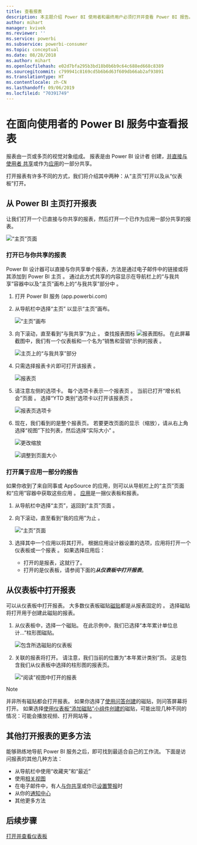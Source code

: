 ```yaml
---
title: 查看报表
description: 本主题介绍 Power BI 使用者和最终用户必须打开并查看 Power BI 报告。
author: mihart
manager: kvivek
ms.reviewer: ''
ms.service: powerbi
ms.subservice: powerbi-consumer
ms.topic: conceptual
ms.date: 08/28/2018
ms.author: mihart
ms.openlocfilehash: e02d7bfa295b3bd18b0b6b9c64c688ed668c8389
ms.sourcegitcommit: c799941c8169cd5b6b6d63f609db66ab2af93891
ms.translationtype: HT
ms.contentlocale: zh-CN
ms.lasthandoff: 09/06/2019
ms.locfileid: "70391749"
---
```

# <a name="view-a-report-in-the-power-bi-service-for-consumers"></a>在面向使用者的 Power BI 服务中查看报表 
报表由一页或多页的视觉对象组成。 报表是由 Power BI 设计者  创建，[并直接与使用者  共享](end-user-shared-with-me.md)或作为[应用](end-user-apps.md)的一部分共享。 

打开报表有许多不同的方式，我们将介绍其中两种：从“主页”打开以及从“仪表板”打开。 

<!-- add art-->


## <a name="open-a-report-from-power-bi-home"></a>从 Power BI 主页打开报表
让我们打开一个已直接与你共享的报表，然后打开一个已作为应用一部分共享的报表。

   ![“主页”页面](./media/end-user-report-open/power-bi-home-canvas.png)

### <a name="open-a-report-that-has-been-shared-with-you"></a>打开已与你共享的报表
Power BI 设计器可以直接与你共享单个报表，方法是通过电子邮件中的链接或将其添加到 Power BI 主页  。 通过此方式共享的内容显示在导航栏上的“与我共享”容器中以及“主页”画布上的“与我共享”部分中   。

1. 打开 Power BI 服务 (app.powerbi.com)

2. 从导航栏中选择“主页”  以显示“主页”画布。  

   ![“主页”画布](./media/end-user-report-open/power-bi-select-home-new.png)
   
3. 向下滚动，直至看到“与我共享”为止  。 查找报表图标 ![报表图标](./media/end-user-report-open/power-bi-report-icon.png)。 在此屏幕截图中，我们有一个仪表板和一个名为“销售和营销”示例的报表  。 
   
   ![主页上的“与我共享”部分](./media/end-user-report-open/power-bi-shared-new.png)

4. 只需选择报表卡片即可打开该报表  。

   ![报表页](./media/end-user-report-open/power-bi-open.png)

5. 请注意左侧的选项卡。  每个选项卡表示一个报表页  。 当前已打开“增长机会”页面  。 选择“YTD 类别”选项卡以打开该报表页  。 

   ![报表页选项卡](./media/end-user-report-open/power-bi-ytd.png)

6. 现在，我们看到的是整个报表页。 若要更改页面的显示（缩放），请从右上角选择“视图”下拉列表，然后选择“实际大小”  。

   ![更改缩放](./media/end-user-report-open/power-bi-fit-new.png)

   ![调整到页面大小](./media/end-user-report-open/power-bi-actual.png)

### <a name="open-a-report-that-is-part-of-an-app"></a>打开属于应用一部分的报告
如果你收到了来自同事或 AppSource 的应用，则可以从导航栏上的“主页”页面和“应用”容器中获取这些应用  。 [应用](end-user-apps.md)是一捆仪表板和报表。

1. 从导航栏中选择“主页”，返回到“主页”页面  。

7. 向下滚动，直至看到“我的应用”为止  。

   ![“主页”页面](./media/end-user-report-open/power-bi-my-apps.png)

8. 选择其中一个应用以将其打开。 根据应用设计器设置的选项，应用将打开一个仪表板或一个报表  。 如果选择应用后：
    - 打开的是报表，这就行了。
    - 打开的是仪表板，请参阅下面的***从仪表板中打开报表***。


## <a name="open-a-report-from-a-dashboard"></a>从仪表板中打开报表
可以从仪表板中打开报表。 大多数仪表板磁贴[磁贴](end-user-tiles.md)都是从报表固定的  。 选择磁贴将打开用于创建此磁贴的报表。 

1. 从仪表板中，选择一个磁贴。 在此示例中，我们已选择“本年累计单位总计...”柱形图磁贴。

    ![包含所选磁贴的仪表板](./media/end-user-report-open/power-bi-dashboard.png)

2.  关联的报表将打开。 请注意，我们当前的位置为“本年累计类别”页。 这是包含我们从仪表板中选择的柱形图的报表页。

    ![“阅读”视图中打开的报表](./media/end-user-report-open/power-bi-report-tabs.png)

> [!NOTE]
> 并非所有磁贴都会打开报表。 如果你选择了[使用问答创建](end-user-q-and-a.md)的磁贴，则问答屏幕将打开。 如果选择[使用仪表板“添加磁贴”小组件创建的](../service-dashboard-add-widget.md)磁贴，可能出现几种不同的情况：可能会播放视频、打开网站等  。  


##  <a name="still-more-ways-to-open-a-report"></a>其他打开报表的更多方法
能够熟练地导航 Power BI 服务之后，即可找到最适合自己的工作流。 下面是访问报表的其他几种方法：
- 从导航栏中使用“收藏夹”和“最近”      
- 使用[相关视图](end-user-related.md)    
- 在电子邮件中，有人[与你共享](../service-share-reports.md)或你已[设置警报](end-user-alerts.md)时    
- 从你的[通知中心](end-user-notification-center.md)    
- 其他更多方法

## <a name="next-steps"></a>后续步骤
[打开并查看仪表板](end-user-dashboard-open.md)

